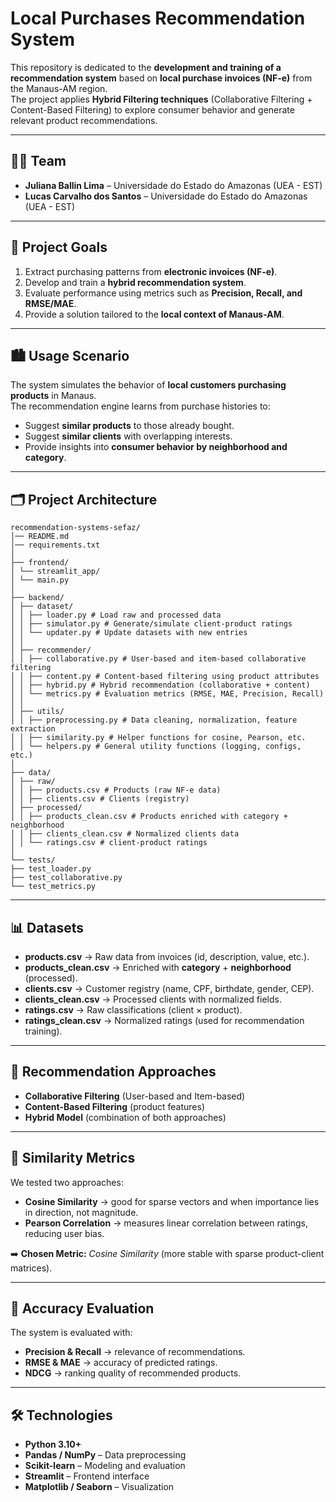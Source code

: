 # Local Purchases Recommendation System

This repository is dedicated to the **development and training of a recommendation system** based on **local purchase invoices (NF-e)** from the Manaus-AM region.  
The project applies **Hybrid Filtering techniques** (Collaborative Filtering + Content-Based Filtering) to explore consumer behavior and generate relevant product recommendations.

---

## 👩‍🎓 Team
- **Juliana Ballin Lima** – Universidade do Estado do Amazonas (UEA - EST)  
- **Lucas Carvalho dos Santos** – Universidade do Estado do Amazonas (UEA - EST)  

---

## 🎯 Project Goals
1. Extract purchasing patterns from **electronic invoices (NF-e)**.  
2. Develop and train a **hybrid recommendation system**.  
3. Evaluate performance using metrics such as **Precision, Recall, and RMSE/MAE**.  
4. Provide a solution tailored to the **local context of Manaus-AM**.  

---

## 🏙️ Usage Scenario
The system simulates the behavior of **local customers purchasing products** in Manaus.  
The recommendation engine learns from purchase histories to:  
- Suggest **similar products** to those already bought.  
- Suggest **similar clients** with overlapping interests.  
- Provide insights into **consumer behavior by neighborhood and category**.  

---

## 🗂️ Project Architecture
```
recommendation-systems-sefaz/
│── README.md
│── requirements.txt
│
├── frontend/
│ └── streamlit_app/
│ └── main.py
│
├── backend/
│ ├── dataset/
│ │ ├── loader.py # Load raw and processed data
│ │ ├── simulator.py # Generate/simulate client-product ratings
│ │ └── updater.py # Update datasets with new entries
│ │
│ ├── recommender/
│ │ ├── collaborative.py # User-based and item-based collaborative filtering
│ │ ├── content.py # Content-based filtering using product attributes
│ │ ├── hybrid.py # Hybrid recommendation (collaborative + content)
│ │ └── metrics.py # Evaluation metrics (RMSE, MAE, Precision, Recall)
│ │
│ ├── utils/
│ │ ├── preprocessing.py # Data cleaning, normalization, feature extraction
│ │ ├── similarity.py # Helper functions for cosine, Pearson, etc.
│ │ └── helpers.py # General utility functions (logging, configs, etc.)
│
├── data/
│ ├── raw/
│ │ ├── products.csv # Products (raw NF-e data)
│ │ ├── clients.csv # Clients (registry)
│ ├── processed/
│ │ ├── products_clean.csv # Products enriched with category + neighborhood
│ │ ├── clients_clean.csv # Normalized clients data
│ │ └── ratings.csv # client-product ratings
│
└── tests/
├── test_loader.py
├── test_collaborative.py
└── test_metrics.py

```
---

## 📊 Datasets

- **products.csv** → Raw data from invoices (id, description, value, etc.).  
- **products_clean.csv** → Enriched with **category** + **neighborhood** (processed).  
- **clients.csv** → Customer registry (name, CPF, birthdate, gender, CEP).  
- **clients_clean.csv** → Processed clients with normalized fields.  
- **ratings.csv** → Raw classifications (client × product).  
- **ratings_clean.csv** → Normalized ratings (used for recommendation training).  

---

## 🤝 Recommendation Approaches

- **Collaborative Filtering** (User-based and Item-based)  
- **Content-Based Filtering** (product features)  
- **Hybrid Model** (combination of both approaches)  

---

## 📐 Similarity Metrics

We tested two approaches:  
- **Cosine Similarity** → good for sparse vectors and when importance lies in direction, not magnitude.  
- **Pearson Correlation** → measures linear correlation between ratings, reducing user bias.  

➡️ **Chosen Metric:** *Cosine Similarity* (more stable with sparse product-client matrices).  

---

## 📏 Accuracy Evaluation
The system is evaluated with:  
- **Precision & Recall** → relevance of recommendations.  
- **RMSE & MAE** → accuracy of predicted ratings.  
- **NDCG** → ranking quality of recommended products.  

---

## 🛠️ Technologies
- **Python 3.10+**  
- **Pandas / NumPy** – Data preprocessing  
- **Scikit-learn** – Modeling and evaluation  
- **Streamlit** – Frontend interface  
- **Matplotlib / Seaborn** – Visualization  
